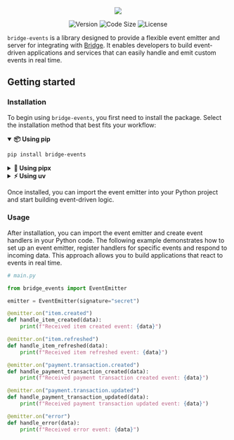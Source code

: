<div align="center">
  <img src="https://github.com/user-attachments/assets/933780a4-7e5c-4730-bd8b-6bfc83ead5f1" />
</div>

<div align="center">

![Version](https://img.shields.io/pypi/v/bridge-events?style=for-the-badge&colorA=4c566a&colorB=5382a1&logo=pypi&logoColor=white)
![Code Size](https://img.shields.io/github/languages/code-size/julienbenac/bridge-events?style=for-the-badge&colorA=4c566a&colorB=ebcb8b&logo=github&logoColor=white)
![License](https://img.shields.io/github/license/julienbenac/bridge-events?style=for-the-badge&colorA=4c566a&colorB=a3be8c)

</div>

`bridge-events` is a library designed to provide a flexible event emitter and server for integrating with [Bridge](https://www.bridgeapi.io). It enables developers to build event-driven applications and services that can easily handle and emit custom events in real time.

## Getting started

### Installation

To begin using `bridge-events`, you first need to install the package. Select the installation method that best fits your workflow:

<details open>
  <summary><strong>📦 Using pip</strong></summary>

```bash
pip install bridge-events
```

</details>

<details>
  <summary><strong>🚀 Using pipx</strong></summary>

```bash
pipx install bridge-events
```

</details>

<details>
  <summary><strong>⚡ Using uv</strong></summary>

```bash
uv add bridge-events
```

</details>

Once installed, you can import the event emitter into your Python project and start building event-driven logic.

### Usage

After installation, you can import the event emitter and create event handlers in your Python code. The following example demonstrates how to set up an event emitter, register handlers for specific events and respond to incoming data. This approach allows you to build applications that react to events in real time.

```python
# main.py

from bridge_events import EventEmitter

emitter = EventEmitter(signature="secret")

@emitter.on("item.created")
def handle_item_created(data):
    print(f"Received item created event: {data}")

@emitter.on("item.refreshed")
def handle_item_refreshed(data):
    print(f"Received item refreshed event: {data}")

@emitter.on("payment.transaction.created")
def handle_payment_transaction_created(data):
    print(f"Received payment transaction created event: {data}")

@emitter.on("payment.transaction.updated")
def handle_payment_transaction_updated(data):
    print(f"Received payment transaction updated event: {data}")

@emitter.on("error")
def handle_error(data):
    print(f"Received error event: {data}")
```
